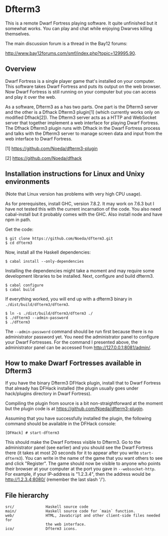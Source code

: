 Dfterm3
=======

This is a remote Dwarf Fortress playing software. It quite unfinished but it
somewhat works. You can play and chat while enjoying Dwarves killing
themselves.

The main discussion forum is a thread in the Bay12 forums:

<http://www.bay12forums.com/smf/index.php?topic=129995.90>.

Overview
--------

Dwarf Fortress is a single player game that's installed on your computer. This
software takes Dwarf Fortress and puts its output on the web browser. Now Dwarf
Fortress is still running on your computer but you can access and play it over
the web.

As a software, Dfterm3 as a has two parts. One part is the Dfterm3 server and
the other is a Dfhack Dfterm3 plugin\[1\] (which currently works only on
modified Dfhack\[2\]). The Dfterm3 server acts as a HTTP and WebSocket server
that together implement a web interface for playing Dwarf Fortress. The Dfhack
Dfterm3 plugin runs with Dfhack in the Dwarf Fortress process and talks with
the Dfterm3 server to manage screen data and input from the web interface to
Dwarf Fortress.

[1] <https://github.com/Noeda/dfterm3-plugin>

[2] <https://github.com/Noeda/dfhack>

Installation instructions for Linux and Unixy environments
----------------------------------------------------------

(Note that Linux version has problems with very high CPU usage).

As for prerequisites, install GHC, version 7.8.2. It may work on 7.6.3 but I
have not tested this with the current incarnation of the code. You also need
cabal-install but it probably comes with the GHC. Also install node and have
npm in path.

Get the code:

    $ git clone https://github.com/Noeda/dfterm3.git
    $ cd dfterm3

Now, install all the Haskell dependencies:

    $ cabal install --only-dependencies

Installing the dependencies might take a moment and may require some
development libraries to be installed. Next, configure and build dfterm3.

    $ cabal configure
    $ cabal build

If everything worked, you will end up with a dfterm3 binary in
`./dist/build/dfterm3/dfterm3`.

    $ ln -s ./dist/build/dfterm3/dfterm3 ./
    $ ./dfterm3 --admin-password
    $ ./dfterm3

The `--admin-password` command should be run first because there is no
administrator password yet. You need the administrator panel to configure your
Dwarf Fortresses. For the command I presented above, the administrator panel
can be accessed from <http://127.0.0.1:8081/admin/>.

How to make Dwarf Fortresses available in Dfterm3
-------------------------------------------------

If you have the binary Dfterm3 DFHack plugin, install that to Dwarf
Fortress that already has DFHack installed (the plugin usually goes under
hack/plugins directory in Dwarf Fortress).

Compiling the plugin from source is a bit non-straightforward at the moment but
the plugin code is at <https://github.com/Noeda/dfterm3-plugin>.

Assuming that you have successfully installed the plugin, the following command
should be available in the DFHack console:

    [DFHack] # start-dfterm3

This should make the Dwarf Fortress visible to Dfterm3. Go to the administrator
panel (see earlier) and you should see the Dwarf Fortress there (it takes at
most 20 seconds for it to appear after you write `start-dfterm3`). You can
write in the name of the game that you want others to see and click
"Register". The game should now be visible to anyone who points their browser
at your computer at the port you gave in `--websocket-http`. For example, if
your IP-address is "1.2.3.4", then the address would be
<http://1.2.3.4:8080/> (remember the last slash '/').


File hierarchy
--------------

    src/              Haskell source code
    main/             Haskell source code for `main` function.
    web/              HTML, JavaScript and other client-side files needed for
                      the web interface.
    ico/              Dfterm3 icons.

